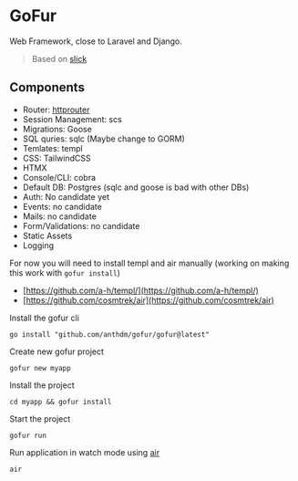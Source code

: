 # GoFur
Web Framework, close to Laravel and Django.

> Based on [slick](https://github.com/anthdm/slick)


## Components
- Router: [httprouter](https://github.com/julienschmidt/httprouter)
- Session Management: scs
- Migrations: Goose
- SQL quries: sqlc (Maybe change to GORM)
- Temlates: templ
- CSS: TailwindCSS
- HTMX
- Console/CLI: cobra
- Default DB: Postgres (sqlc and goose is bad with other DBs)
- Auth: No candidate yet
- Events: no candidate
- Mails: no candidate
- Form/Validations: no candidate
- Static Assets
- Logging


For now you will need to install templ and air manually (working on making this work with `gofur install`)

- [https://github.com/a-h/templ/](https://github.com/a-h/templ/)
- [https://github.com/cosmtrek/air](https://github.com/cosmtrek/air)

Install the gofur cli
```
go install "github.com/anthdm/gofur/gofur@latest"
```

Create new gofur project
```
gofur new myapp
```

Install the project
```
cd myapp && gofur install
```

Start the project
```
gofur run
```

Run application in watch mode using [air](https://github.com/cosmtrek/air)
```
air
```
